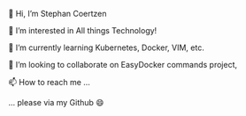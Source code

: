 👋 Hi, I’m Stephan Coertzen

👀 I’m interested in All things Technology!

🌱 I’m currently learning Kubernetes, Docker, VIM, etc.

💞️ I’m looking to collaborate on EasyDocker commands project, 

📫 How to reach me ...

... please via my Github 😄

